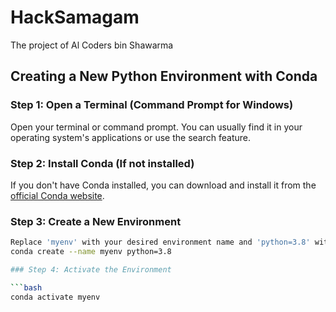 # HackSamagam
The project of Al Coders bin Shawarma

## Creating a New Python Environment with Conda

### Step 1: Open a Terminal (Command Prompt for Windows)

Open your terminal or command prompt. You can usually find it in your operating system's applications or use the search feature.

### Step 2: Install Conda (If not installed)

If you don't have Conda installed, you can download and install it from the [official Conda website](https://docs.conda.io/projects/conda/en/latest/user-guide/install/index.html).

### Step 3: Create a New Environment

```bash
Replace 'myenv' with your desired environment name and 'python=3.8' with your desired Python version
conda create --name myenv python=3.8

### Step 4: Activate the Environment

```bash
conda activate myenv
